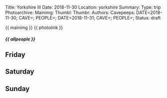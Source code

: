 Title: Yorkshire III
Date: 2018-11-30
Location: yorkshire
Summary: 
Type: trip
Photoarchive:
Mainimg: 
Thumbl: 
Thumbr: 
Authors:
Cavepeeps: DATE=2018-11-30; CAVE=; PEOPLE=;
           DATE=2018-11-31; CAVE=; PEOPLE=;
Status: draft

{{ mainimg }}
{{ photolink }}
##### {{ allpeople }}

## Friday


## Saturday


## Sunday


